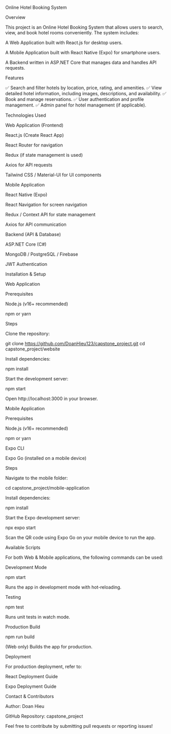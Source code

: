 Online Hotel Booking System

Overview

This project is an Online Hotel Booking System that allows users to search, view, and book hotel rooms conveniently. The system includes:

A Web Application built with React.js for desktop users.

A Mobile Application built with React Native (Expo) for smartphone users.

A Backend written in ASP.NET Core that manages data and handles API requests.

Features

✅ Search and filter hotels by location, price, rating, and amenities.
✅ View detailed hotel information, including images, descriptions, and availability.
✅ Book and manage reservations.
✅ User authentication and profile management.
✅ Admin panel for hotel management (if applicable).

Technologies Used

Web Application (Frontend)

React.js (Create React App)

React Router for navigation

Redux (if state management is used)

Axios for API requests

Tailwind CSS / Material-UI for UI components

Mobile Application

React Native (Expo)

React Navigation for screen navigation

Redux / Context API for state management

Axios for API communication

Backend (API & Database)

ASP.NET Core (C#)

MongoDB / PostgreSQL / Firebase

JWT Authentication

Installation & Setup

Web Application

Prerequisites

Node.js (v16+ recommended)

npm or yarn

Steps

Clone the repository:

git clone https://github.com/DoanHieu123/capstone_project.git
cd capstone_project/website

Install dependencies:

npm install

Start the development server:

npm start

Open http://localhost:3000 in your browser.

Mobile Application

Prerequisites

Node.js (v16+ recommended)

npm or yarn

Expo CLI

Expo Go (installed on a mobile device)

Steps

Navigate to the mobile folder:

cd capstone_project/mobile-application

Install dependencies:

npm install

Start the Expo development server:

npx expo start

Scan the QR code using Expo Go on your mobile device to run the app.

Available Scripts

For both Web & Mobile applications, the following commands can be used:

Development Mode

npm start

Runs the app in development mode with hot-reloading.

Testing

npm test

Runs unit tests in watch mode.

Production Build

npm run build

(Web only) Builds the app for production.

Deployment

For production deployment, refer to:

React Deployment Guide

Expo Deployment Guide

Contact & Contributors

Author: Doan Hieu

GitHub Repository: capstone_project

Feel free to contribute by submitting pull requests or reporting issues!
